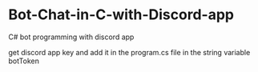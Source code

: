# Bot-Chat-in-C-with-Discord-app
C# bot programming with discord app 

get discord app key and add it in the program.cs file in the string variable botToken
